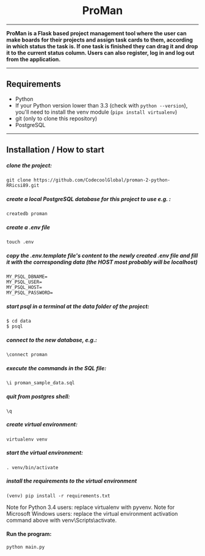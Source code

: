 <h1 style="text-align: center;">ProMan</h1>

***
**ProMan is a Flask based project management tool where the user can make boards for their projects and assign task cards to them, according in which status the task is. If one task is finished they can drag it and drop it to the current status column. Users can also register, log in and log out from the application.**
***
## Requirements

* Python
* If your Python version lower than 3.3 (check with `python --version`), you'll need to install the venv module (`pipx install virtualenv`)
* git (only to clone this repository)
* PostgreSQL

***

## Installation / How to start
##### clone the project:
```
git clone https://github.com/CodecoolGlobal/proman-2-python-RRicsi89.git
```
##### create a local PostgreSQL database for this project to use e.g. :
```
createdb proman
```
##### create a .env file
```
touch .env
```
##### copy the .env.template file's content to the newly created .env file and fill it with the corresponding data (the HOST most probably will be localhost)
```
MY_PSQL_DBNAME=
MY_PSQL_USER=
MY_PSQL_HOST=
MY_PSQL_PASSWORD=
```
##### start psql in a terminal at the data folder of the project:
```
$ cd data
$ psql
```

##### connect to the new database, e.g.:
```
\connect proman
```
##### execute the commands in the SQL file:
```
\i proman_sample_data.sql
```
##### quit from postgres shell:
```
\q
```
##### create virtual environment:
```
virtualenv venv
```
##### start the virtual environment:
```
. venv/bin/activate
```
##### install the requirements to the virtual environment
```
(venv) pip install -r requirements.txt
```

Note for Python 3.4 users: replace virtualenv with pyvenv.
Note for Microsoft Windows users: replace the virtual environment activation command above with venv\Scripts\activate.

#### Run the program: 
```
python main.py
```

